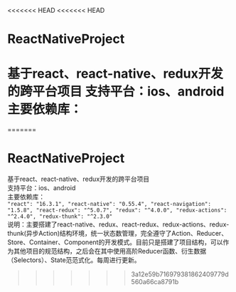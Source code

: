 <<<<<<< HEAD
<<<<<<< HEAD
# ReactNativeProject
基于react、react-native、redux开发的跨平台项目
支持平台：ios、android
主要依赖库：
=======
=======
# ReactNativeProject</br>
基于react、react-native、redux开发的跨平台项目</br>
支持平台：ios、android</br>
主要依赖库：</br>
    `"react": "16.3.1",
    "react-native": "0.55.4",
    "react-navigation": "1.5.8",
    "react-redux": "^5.0.7",
    "redux": "^4.0.0",
    "redux-actions": "^2.4.0",
    "redux-thunk": "^2.3.0"`</br>
说明：主要搭建了react-native、redux、react-redux、redux-actions、redux-thunk(异步Action)结构环境，统一状态数管理，完全遵守了Action、Reducer、Store、Container、Component的开发模式。目前只是搭建了项目结构，可以作为其他项目的规范结构，之后会在其中使用高阶Reducer函数、衍生数据（Selectors）、State范范式化。每周进行更新。</br>

>>>>>>> 3a12e59b716979381862409779d560a66ca8791b
